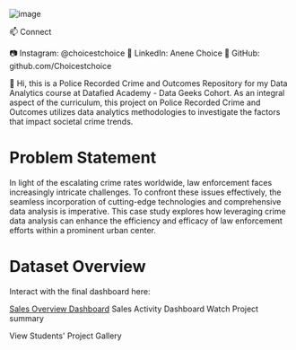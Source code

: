 ![image](https://github.com/Choicestchoice/Crime-Data/assets/157896430/6528c464-8c8a-4d17-b29b-d8a55de267a5)

📫 Connect

📷 Instagram: @choicestchoice
👥 LinkedIn: Anene Choice
💼 GitHub: github.com/Choicestchoice  

👋 Hi, this is a Police Recorded Crime and Outcomes Repository for my Data Analytics course at Datafied Academy - Data Geeks Cohort. As an integral aspect of the curriculum, this project on Police Recorded Crime and Outcomes utilizes data analytics methodologies to investigate the factors that impact societal crime trends.

<h1>Problem Statement</h1>

In light of the escalating crime rates worldwide, law enforcement faces increasingly intricate challenges. To confront these issues effectively, the seamless incorporation of cutting-edge technologies and comprehensive data analysis is imperative. This case study explores how leveraging crime data analysis can enhance the efficiency and efficacy of law enforcement efforts within a prominent urban center.

<h1>Dataset Overview</h1>


Interact with the final dashboard here:

[Sales Overview Dashboard]([url](https://docs.google.com/document/d/1EWQhci84uf-PVvAB60CbwPMLCoRryepmSQdPMjIU0H0/edit)https://docs.google.com/document/d/1EWQhci84uf-PVvAB60CbwPMLCoRryepmSQdPMjIU0H0/edit)
Sales Activity Dashboard
Watch Project summary

View Students' Project Gallery
